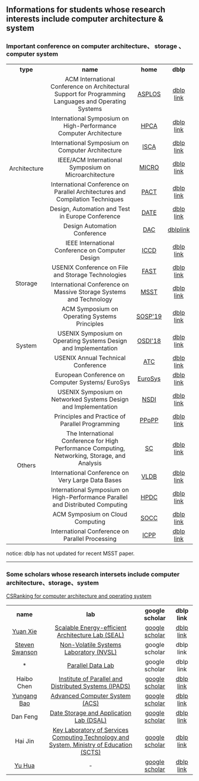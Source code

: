 ## Informations for students whose research interests include computer architecture & system 
### Important conference on  computer architecture、 storage 、computer system 
<table>
    <tr>
        <th>type</th> 
        <th>name</th> 
        <th>home</th>
        <th>dblp</th>
    </tr>
    <tr align="center">
        <td rowspan="8">Architecture</td>    
        <td >ACM International Conference on Architectural Support for Programming Languages and Operating Systems</td>  
        <td > <a href="https://asplos-conference.org"> ASPLOS </a> </td>
        <td> <a href="https://dblp.uni-trier.de/db/conf/asplos/index.html">dblp link</a></td>		
    </tr>
    <tr align="center">
        <td >International Symposium on High-Performance Computer Architecture</td>
	    <td> <a href="http://hpca2019.seas.gwu.edu">HPCA </a> </td>
        <td> <a href="https://dblp.uni-trier.de/db/conf/hpca">dblp link</a></td>		
    </tr>
   <tr align="center">
        <td >International Symposium on Computer Architecture </td>
	    <td> <a href="https://iscaconf.org/isca2019/index.html">ISCA </a> </td>
        <td> <a href="https://dblp.uni-trier.de/db/conf/isca">dblp link</a></td>		
    </tr>
    <tr align="center">
        <td >IEEE/ACM International Symposium on Microarchitecture</td>
	<td> <a href="https://www.microarch.org/micro52">MICRO </a> </td>
        <td> <a href="https://dblp.uni-trier.de/db/conf/micro">dblp link</a></td>			  
    </tr>
    <tr align="center">
        <td >International Conference on Parallel Architectures and Compilation Techniques</td>
	    <td><a href="http://pactconf.org">PACT</a></td>
        <td> <a href="https://dblp.uni-trier.de/db/conf/IEEEpact">dblp link</a></td>				  
    </tr>
    <tr align="center">
        <td >Design, Automation and Test in Europe Conference</td>
	    <td><a href="https://www.date-conference.com">DATE</a></td>
        <td> <a href="https://dblp.uni-trier.de/db/conf/date">dblp link</a></td>				
    </tr>
    <tr align="center">
        <td >Design Automation Conference</td>
	    <td><a href="https://www.dac.com">DAC</a></td>
        <td> <a href="https://dblp.uni-trier.de/db/conf/dac">dblplink</a></td>			  
    </tr>
    <tr align="center">
        <td >IEEE International Conference on Computer Design</td>
	    <td><a href="https://www.iccd-conf.com">ICCD</a></td>
        <td> <a href="https://dblp.uni-trier.de/db/conf/iccd">dblp link</a></td>		
    <tr align="center">
        <td rowspan="2">Storage</td>    
        <td >USENIX Conference on File and Storage Technologies</td>
	    <td><a href="https://www.usenix.org/conference/fast19">FAST</a></td>
        <td> <a href="https://dblp.uni-trier.de/db/conf/fast">dblp link</a></td>			  
    </tr>
    <tr align="center">
        <td >International Conference on Massive Storage Systems and Technology</td>
	    <td><a href="http://storageconference.us">MSST</a></td>
        <td> <a href="https://dblp.uni-trier.de/db/conf/mss/index.html">dblp link</a></td>			  
    </tr>
    <tr align="center">
        <td rowspan="4">System</td>    
        <td >ACM Symposium on Operating Systems Principles</td>
	    <td><a href="https://www.sigops.org/s/conferences/sosp/2019">SOSP'19</a></td>
        <td> <a href="https://dblp.uni-trier.de/db/conf/sosp">dblp link</a></td>			  
    </tr>
    <tr align="center">
        <td >USENIX Symposium on Operating Systems Design and Implementation</td>
	    <td><a href="https://www.usenix.org/conference/osdi18">OSDI'18</a></td>
        <td> <a href="https://dblp.uni-trier.de/db/conf/osdi">dblp link</a></td>			  
    </tr>
    <tr align="center">
        <td >USENIX Annual Technical Conference</td>
	    <td><a href="https://www.usenix.org/conference/atc19">ATC</a></td>
        <td> <a href="https://dblp.uni-trier.de/db/conf/usenix/index.html">dblp link</a></td>			  
    </tr>
    <tr align="center">
        <td >European Conference on Computer Systems/ EuroSys</td>
	    <td><a href="http://eurosys2019.org">EuroSys</a></td>
        <td> <a href="https://dblp.uni-trier.de/db/conf/eurosys">dblp link</a></td>				  
    </tr>
    <tr align="center">
        <td rowspan="7">Others</td>    
        <td >USENIX Symposium on Networked Systems Design and Implementation</td>
	    <td><a href="https://www.usenix.org/conference/nsdi19">NSDI</a></td>
        <td> <a href="https://dblp.uni-trier.de/db/conf/nsdi">dblp link</a></td>			  
    </tr>
    <tr align="center">
        <td >Principles and Practice of Parallel Programming</td>
	    <td><a href="https://ppopp18.sigplan.org">PPoPP</a></td>
        <td> <a href="https://dblp.uni-trier.de/db/conf/ppopp">dblp link</a></td>		
    </tr>
    <tr align="center">
        <td >The International Conference for High Performance Computing, Networking, Storage, and Analysis</td>
	    <td><a href="https://sc19.supercomputing.org">SC</a></td>
        <td> <a href="https://dblp.uni-trier.de/db/conf/sc/index.html)">dblp link</a></td>				  
    </tr>
    <tr align="center">
        <td >International Conference on Very Large Data Bases</td>
	    <td><a href="http://vldb.org/2019">VLDB</a></td>
        <td> <a href="https://dblp.uni-trier.de/db/conf/vldb/index.html)">dblp link</a></td>		  
    </tr>
    <tr align="center">
        <td >International Symposium on High-Performance Parallel and Distributed Computing</td>
	    <td><a href="http://www.hpdc.org/2019">HPDC</a></td>
        <td> <a href="https://dblp.uni-trier.de/db/conf/hpdc/index.html)">dblp link</a></td>			  
    </tr>
    <tr align="center">
        <td >ACM Symposium on Cloud Computing</td>
	    <td><a href="https://acmsocc.github.io/2019">SOCC</a></td>
        <td> <a href="https://dblp.uni-trier.de/db/conf/cloud">dblp link</a></td>		  
    </tr>
    <tr align="center">
        <td >International Conference on Parallel Processing</td>
	    <td><a href="https://www.hpcs.cs.tsukuba.ac.jp/icpp2019">ICPP</a></td>
        <td> <a href="https://dblp.uni-trier.de/db/conf/icpp">dblp link</a></td>		  
    </tr>
</table>

notice: dblp has not updated for recent MSST paper.
- - -
### Some scholars  whose research intersets include computer architecture、storage、system
<a href="http://csrankings.org/#/index?arch&ops&world">CSRanking for computer architecture and operating system</a>
<table>
    <tr>
        <th>name</th> 
        <th>lab</th>
        <th>google scholar</th> 
        <th>dblp link</th>
      </tr>
    <tr align="center">
        <td><a href="https://www.ece.ucsb.edu/~yuanxie">Yuan Xie</a></td> 
        <td><a href="https://seal.ece.ucsb.edu">Scalable Energy-efficient Architecture Lab (SEAL)</a></td>
        <td><a href="https://scholar.google.com/citations?user=dK2ZuDcAAAAJ&hl=zh-CN&oi=ao">google scholar</a></td> 
        <td><a href="https://dblp.uni-trier.de/pers/hd/x/Xie_0001:Yuan">dblp link</a></td>
      </tr>
    <tr align="center">
        <td><a href="http://swanson.ucsd.edu">Steven Swanson</a></td> 
        <td><a href="http://nvsl.ucsd.edu/index.php?path=home">Non-Volatile Systems Laboratory (NVSL)</a></td>
        <td>google scholar</td> 
        <td>dblp link</td>
      </tr>
     <tr align="center">
        <td>*</td> 
        <td><a href="http://www.pdl.cmu.edu/index.shtml">Parallel Data Lab</a></td>
        <td>google scholar</td> 
        <td>dblp link</td>
     <tr align="center">
        <td>Haibo Chen</td> 
        <td><a href="https://ipads.se.sjtu.edu.cn">Institute of Parallel and Distributed Systems (IPADS)</a></td>
        <td><a href="https://scholar.google.com/citations?user=qd9xSkYAAAAJ&hl=zh-CN&oi=ao">google scholar</a></td> 
        <td><a href="https://dblp.uni-trier.de/pers/hd/c/Chen:Haibo">dblp link</a></td>
     <tr align="center">
        <td><a href="http://acs.ict.ac.cn/baoyg">Yungang Bao</a></td> 
        <td><a href="http://acs.ict.ac.cn">Advanced Computer System (ACS)</a></td>
        <td><a href="https://scholar.google.com/citations?hl=zh-CN&user=F2vVbs8AAAAJ&view_op=list_works&sortby=pubdate">google scholar</a></td> 
        <td><a href="https://dblp.uni-trier.de/pers/hd/b/Bao:Yungang">dblp link</a></td>
      </tr>
     <tr align="center">
        <td>Dan Feng</td> 
        <td><a href="http://stlab.wnlo.hust.edu.cn">Date Storage and Application Lab (DSAL)</a></td>
        <td><a href="https://scholar.google.com/citations?hl=zh-CN&user=g57OG4QAAAAJ">google scholar</a></td> 
        <td><a href="https://dblp.uni-trier.de/pers/hd/f/Feng_0001:Dan">dblp link</a></td>
      </tr>
     <tr align="center">
        <td>Hai Jin</td> 
        <td><a href="http://grid.hust.edu.cn">Key Laboratory of Services Computing Technology and System, Ministry of Education (SCTS)</a></td>
        <td><a href="https://scholar.google.com/citations?hl=zh-CN&user=o02W0aEAAAAJ">google scholar</a></td> 
        <td><a href="https://dblp.uni-trier.de/pers/hd/j/Jin_0001:Hai">dblp link</a></td>
      </tr>
     <tr align="center">
        <td><a href="https://csyhua.github.io">Yu Hua</a></td> 
        <td>-</td>
        <td><a href="https://scholar.google.com/citations?user=jjvTZT8AAAAJ&hl=zh-CN&oi=sra">google scholar</a></td> 
        <td><a href="https://dblp.uni-trier.de/pers/hd/h/Hua_0001:Yu">dblp link</a></td>
    </tr>
</table>


